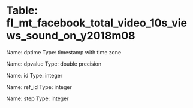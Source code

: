 Table: fl_mt_facebook_total_video_10s_views_sound_on_y2018m08
=============================================================

Name: dptime
Type: timestamp with time zone

Name: dpvalue
Type: double precision

Name: id
Type: integer

Name: ref_id
Type: integer

Name: step
Type: integer

